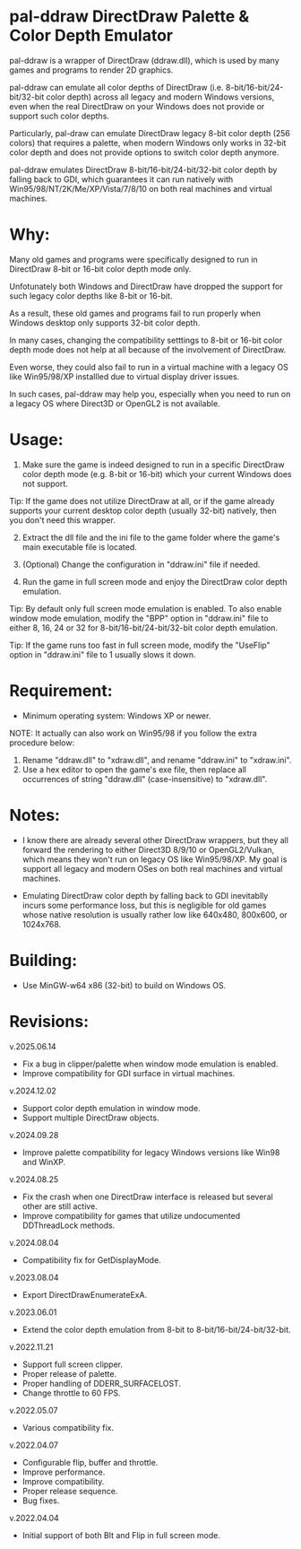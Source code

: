 # pal-ddraw DirectDraw Palette & Color Depth Emulator

pal-ddraw is a wrapper of DirectDraw (ddraw.dll), which is used by many games and programs to render 2D graphics.

pal-ddraw can emulate all color depths of DirectDraw (i.e. 8-bit/16-bit/24-bit/32-bit color depth) across all legacy and modern Windows versions, even when the real DirectDraw on your Windows does not provide or support such color depths.

Particularly, pal-draw can emulate DirectDraw legacy 8-bit color depth (256 colors) that requires a palette, when modern Windows only works in 32-bit color depth and does not provide options to switch color depth anymore.

pal-ddraw emulates DirectDraw 8-bit/16-bit/24-bit/32-bit color depth by falling back to GDI, which guarantees it can run natively with Win95/98/NT/2K/Me/XP/Vista/7/8/10 on both real machines and virtual machines. 

# Why:

Many old games and programs were specifically designed to run in DirectDraw 8-bit or 16-bit color depth mode only.

Unfotunately both Windows and DirectDraw have dropped the support for such legacy color depths like 8-bit or 16-bit.

As a result, these old games and programs fail to run properly when Windows desktop only supports 32-bit color depth.

In many cases, changing the compatibility setttings to 8-bit or 16-bit color depth mode does not help at all because of the involvement of DirectDraw.

Even worse, they could also fail to run in a virtual machine with a legacy OS like Win95/98/XP installled due to virtual display driver issues.

In such cases, pal-ddraw may help you, especially when you need to run on a legacy OS where Direct3D or OpenGL2 is not available.

# Usage:

1. Make sure the game is indeed designed to run in a specific DirectDraw color depth mode (e.g. 8-bit or 16-bit) which your current Windows does not support.

Tip: If the game does not utilize DirectDraw at all, or if the game already supports your current desktop color depth (usually 32-bit) natively, then you don't need this wrapper.

2. Extract the dll file and the ini file to the game folder where the game's main executable file is located.

3. (Optional) Change the configuration in "ddraw.ini" file if needed.

4. Run the game in full screen mode and enjoy the DirectDraw color depth emulation.

Tip: By default only full screen mode emulation is enabled. To also enable window mode emulation, modify the "BPP" option in "ddraw.ini" file to either 8, 16, 24 or 32 for 8-bit/16-bit/24-bit/32-bit color depth emulation.

Tip: If the game runs too fast in full screen mode, modify the "UseFlip" option in "ddraw.ini" file to 1 usually slows it down. 

# Requirement:

- Minimum operating system: Windows XP or newer. 

NOTE: It actually can also work on Win95/98 if you follow the extra procedure below:
1. Rename "ddraw.dll" to "xdraw.dll", and rename "ddraw.ini" to "xdraw.ini".
2. Use a hex editor to open the game's exe file, then replace all occurrences of string "ddraw.dll" (case-insensitive) to "xdraw.dll".

# Notes:

* I know there are already several other DirectDraw wrappers, but they all forward the rendering to either Direct3D 8/9/10 or OpenGL2/Vulkan, which means they won't run on legacy OS like Win95/98/XP. My goal is support all legacy and modern OSes on both real machines and virtual machines.

* Emulating DirectDraw color depth by falling back to GDI inevitablly incurs some performance loss, but this is negligible for old games whose native resolution is usually rather low like 640x480, 800x600, or 1024x768.

# Building:

- Use MinGW-w64 x86 (32-bit) to build on Windows OS.

# Revisions:

v.2025.06.14
- Fix a bug in clipper/palette when window mode emulation is enabled.
- Improve compatibility for GDI surface in virtual machines.

v.2024.12.02
- Support color depth emulation in window mode.
- Support multiple DirectDraw objects.

v.2024.09.28
- Improve palette compatibility for legacy Windows versions like Win98 and WinXP.

v.2024.08.25
- Fix the crash when one DirectDraw interface is released but several other are still active. 
- Improve compatibility for games that utilize undocumented DDThreadLock methods.

v.2024.08.04
- Compatibility fix for GetDisplayMode.

v.2023.08.04
- Export DirectDrawEnumerateExA.

v.2023.06.01
- Extend the color depth emulation from 8-bit to 8-bit/16-bit/24-bit/32-bit.

v.2022.11.21
- Support full screen clipper.
- Proper release of palette.
- Proper handling of DDERR_SURFACELOST.
- Change throttle to 60 FPS.

v.2022.05.07
- Various compatibility fix.

v.2022.04.07
- Configurable flip, buffer and throttle.
- Improve performance.
- Improve compatibility.
- Proper release sequence.
- Bug fixes.

v.2022.04.04
- Initial support of both Blt and Flip in full screen mode.

